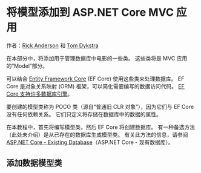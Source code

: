 # <a name="adding-a-model-to-an-aspnet-core-mvc-app"></a>将模型添加到 ASP.NET Core MVC 应用

作者：[Rick Anderson](https://twitter.com/RickAndMSFT) 和 [Tom Dykstra](https://github.com/tdykstra)

在本部分中，将添加用于管理数据库中电影的一些类。 这些类将是 MVC 应用的“Model”部分。

可以结合 [Entity Framework Core](https://docs.microsoft.com/ef/core) (EF Core) 使用这些类来处理数据库。 EF Core 是对象关系映射 (ORM) 框架，可以简化需要编写的数据访问代码。 [EF Core 支持许多数据库引擎](https://docs.microsoft.com/ef/core/providers/)。

要创建的模型类称为 POCO 类（源自“普通旧 CLR 对象”），因为它们与 EF Core 没有任何依赖关系。 它们只定义将存储在数据库中的数据的属性。

在本教程中，首先将编写模型类，然后 EF Core 将创建数据库。 有一种备选方法（此处未介绍）是从已存在的数据库生成模型类。 有关此方法的信息，请参阅 [ASP.NET Core - Existing Database](https://docs.microsoft.com/ef/core/get-started/aspnetcore/existing-db)（ASP.NET Core - 现有数据库）。

## <a name="add-a-data-model-class"></a>添加数据模型类
